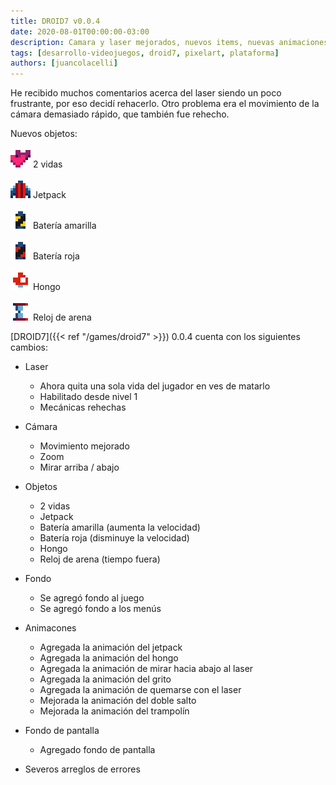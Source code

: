 ```yaml
---
title: DROID7 v0.0.4
date: 2020-08-01T00:00:00-03:00
description: Camara y laser mejorados, nuevos items, nuevas animaciones, y más...
tags: [desarrollo-videojuegos, droid7, pixelart, plataforma]
authors: [juancolacelli]
---
```

He recibido muchos comentarios acerca del laser siendo un poco frustrante, por eso  decidí rehacerlo. Otro problema era el movimiento de la cámara demasiado rápido, que también fue rehecho.

Nuevos objetos:

![2 vidas](items2.png) 2 vidas

![Jetpack](items3.png) Jetpack

![Batería amarilla](items4.png) Batería amarilla

![Batería roja](items5.png) Batería roja

![Hongo](items6.png) Hongo

![Reloj de arena](items7.png) Reloj de arena

[DROID7]({{< ref "/games/droid7" >}}) 0.0.4 cuenta con los siguientes cambios:

- Laser
  - Ahora quita una sola vida del jugador en ves de matarlo
  - Habilitado desde nivel 1
  - Mecánicas rehechas

- Cámara
  - Movimiento mejorado
  - Zoom
  - Mirar arriba / abajo

- Objetos
  - 2 vidas
  - Jetpack
  - Batería amarilla (aumenta la velocidad)
  - Batería roja (disminuye la velocidad)
  - Hongo
  - Reloj de arena (tiempo fuera)

- Fondo
  - Se agregó fondo al juego
  - Se agregó fondo a los menús

- Animacones
  - Agregada la animación del jetpack
  - Agregada la animación del hongo
  - Agregada la animación de mirar hacia abajo al laser
  - Agregada la animación del grito
  - Agregada la animación de quemarse con el laser
  - Mejorada la animación del doble salto
  - Mejorada la animación del trampolín

- Fondo de pantalla
  - Agregado fondo de pantalla

- Severos arreglos de errores

